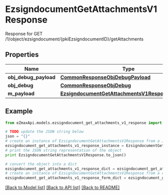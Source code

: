 # EzsigndocumentGetAttachmentsV1Response

Response for GET /1/object/ezsigndocument/{pkiEzsigndocumentID}/getAttachments

## Properties

Name | Type | Description | Notes
------------ | ------------- | ------------- | -------------
**obj_debug_payload** | [**CommonResponseObjDebugPayload**](CommonResponseObjDebugPayload.md) |  | 
**obj_debug** | [**CommonResponseObjDebug**](CommonResponseObjDebug.md) |  | [optional] 
**m_payload** | [**EzsigndocumentGetAttachmentsV1ResponseMPayload**](EzsigndocumentGetAttachmentsV1ResponseMPayload.md) |  | 

## Example

```python
from eZmaxApi.models.ezsigndocument_get_attachments_v1_response import EzsigndocumentGetAttachmentsV1Response

# TODO update the JSON string below
json = "{}"
# create an instance of EzsigndocumentGetAttachmentsV1Response from a JSON string
ezsigndocument_get_attachments_v1_response_instance = EzsigndocumentGetAttachmentsV1Response.from_json(json)
# print the JSON string representation of the object
print EzsigndocumentGetAttachmentsV1Response.to_json()

# convert the object into a dict
ezsigndocument_get_attachments_v1_response_dict = ezsigndocument_get_attachments_v1_response_instance.to_dict()
# create an instance of EzsigndocumentGetAttachmentsV1Response from a dict
ezsigndocument_get_attachments_v1_response_form_dict = ezsigndocument_get_attachments_v1_response.from_dict(ezsigndocument_get_attachments_v1_response_dict)
```
[[Back to Model list]](../README.md#documentation-for-models) [[Back to API list]](../README.md#documentation-for-api-endpoints) [[Back to README]](../README.md)


